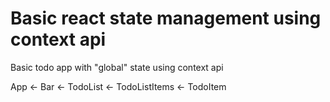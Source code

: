 # Basic react state management using context api

Basic todo app with "global" state using context api

App <- Bar
    <- TodoList <- TodoListItems
    <- TodoItem
